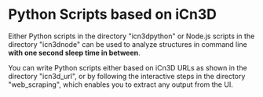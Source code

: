 Python Scripts based on iCn3D
=============================

Either Python scripts in the directory "icn3dpython" or Node.js scripts in the directory "icn3dnode" can be used to analyze structures in command line <b>with one second sleep time in between</b>.

You can write Python scripts either based on iCn3D URLs as shown in the directory "icn3d_url", or by following the interactive steps in the directory "web_scraping", which enables you to extract any output from the UI.
